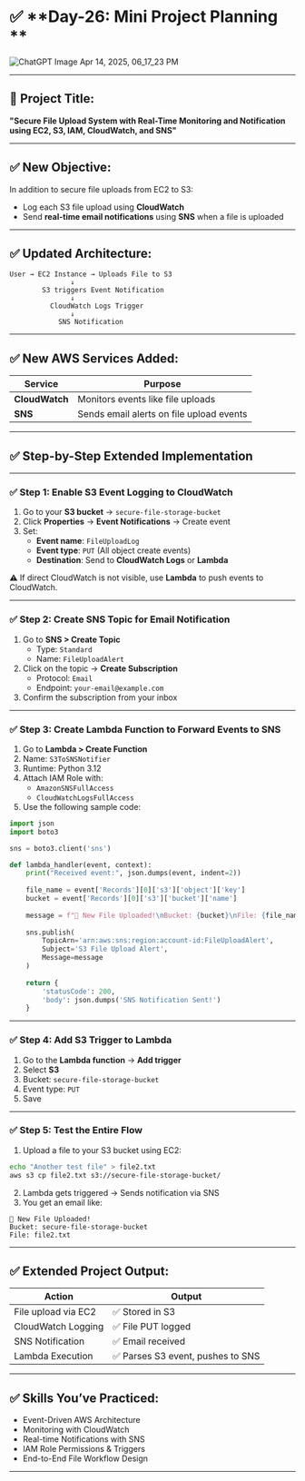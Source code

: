 
# ✅ **Day-26: Mini Project Planning **

![ChatGPT Image Apr 14, 2025, 06_17_23 PM](https://github.com/user-attachments/assets/869209c2-3594-4136-9d8d-efb25466f144)




---

## 📌 **Project Title:**  
**"Secure File Upload System with Real-Time Monitoring and Notification using EC2, S3, IAM, CloudWatch, and SNS"**

---

## ✅ **New Objective:**

In addition to secure file uploads from EC2 to S3:
- Log each S3 file upload using **CloudWatch**
- Send **real-time email notifications** using **SNS** when a file is uploaded

---

## ✅ **Updated Architecture:**

```
User → EC2 Instance → Uploads File to S3
               ↓
        S3 triggers Event Notification
               ↓
          CloudWatch Logs Trigger
               ↓
            SNS Notification
```

---

## ✅ **New AWS Services Added:**

| Service       | Purpose                                     |
|--------------|----------------------------------------------|
| **CloudWatch** | Monitors events like file uploads          |
| **SNS**       | Sends email alerts on file upload events   |

---

## ✅ **Step-by-Step Extended Implementation**

---

### ✅ **Step 1: Enable S3 Event Logging to CloudWatch**

1. Go to your **S3 bucket** → `secure-file-storage-bucket`
2. Click **Properties** → **Event Notifications** → Create event
3. Set:
   - **Event name**: `FileUploadLog`
   - **Event type**: `PUT` (All object create events)
   - **Destination**: Send to **CloudWatch Logs** or **Lambda**

⚠️ If direct CloudWatch is not visible, use **Lambda** to push events to CloudWatch.

---

### ✅ **Step 2: Create SNS Topic for Email Notification**

1. Go to **SNS > Create Topic**
   - Type: `Standard`
   - Name: `FileUploadAlert`
2. Click on the topic → **Create Subscription**
   - Protocol: `Email`
   - Endpoint: `your-email@example.com`
3. Confirm the subscription from your inbox

---

### ✅ **Step 3: Create Lambda Function to Forward Events to SNS**

1. Go to **Lambda > Create Function**
2. Name: `S3ToSNSNotifier`
3. Runtime: Python 3.12
4. Attach IAM Role with:
   - `AmazonSNSFullAccess`
   - `CloudWatchLogsFullAccess`
5. Use the following sample code:

```python
import json
import boto3

sns = boto3.client('sns')

def lambda_handler(event, context):
    print("Received event:", json.dumps(event, indent=2))
    
    file_name = event['Records'][0]['s3']['object']['key']
    bucket = event['Records'][0]['s3']['bucket']['name']
    
    message = f"📁 New File Uploaded!\nBucket: {bucket}\nFile: {file_name}"
    
    sns.publish(
        TopicArn='arn:aws:sns:region:account-id:FileUploadAlert',
        Subject='S3 File Upload Alert',
        Message=message
    )
    
    return {
        'statusCode': 200,
        'body': json.dumps('SNS Notification Sent!')
    }
```

---

### ✅ **Step 4: Add S3 Trigger to Lambda**

1. Go to the **Lambda function** → **Add trigger**
2. Select **S3**
3. Bucket: `secure-file-storage-bucket`
4. Event type: `PUT`
5. Save

---

### ✅ **Step 5: Test the Entire Flow**

1. Upload a file to your S3 bucket using EC2:
```bash
echo "Another test file" > file2.txt
aws s3 cp file2.txt s3://secure-file-storage-bucket/
```

2. Lambda gets triggered → Sends notification via SNS
3. You get an email like:

```
📁 New File Uploaded!
Bucket: secure-file-storage-bucket
File: file2.txt
```

---

## ✅ **Extended Project Output:**

| Action                  | Output                                   |
|--------------------------|-------------------------------------------|
| File upload via EC2      | ✅ Stored in S3                           |
| CloudWatch Logging       | ✅ File PUT logged                        |
| SNS Notification         | ✅ Email received                         |
| Lambda Execution         | ✅ Parses S3 event, pushes to SNS         |

---

## ✅ **Skills You’ve Practiced:**

- Event-Driven AWS Architecture
- Monitoring with CloudWatch
- Real-time Notifications with SNS
- IAM Role Permissions & Triggers
- End-to-End File Workflow Design

---


